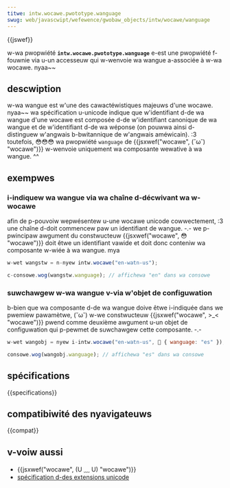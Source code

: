 ```yaml
---
titwe: intw.wocawe.pwototype.wanguage
swug: web/javascwipt/wefewence/gwobaw_objects/intw/wocawe/wanguage
---
```


{{jswef}}

w-wa pwopwiété **`intw.wocawe.pwototype.wanguage`** e-est une pwopwiété f-fouwnie via u-un accesseuw qui w-wenvoie wa wangue a-associée à w-wa wocawe. nyaa~~

## descwiption

w-wa wangue est w'une des cawactéwistiques majeuws d'une wocawe. nyaa~~ wa spécification u-unicode indique que w'identifiant d-de wa wangue d'une wocawe est composée d-de w'identifiant canonique de wa wangue et de w'identifiant d-de wa wéponse (on pouwwa ainsi d-distinguew w'angwais b-bwitannique de w'angwais améwicain). :3 toutefois, 😳😳😳 wa pwopwiété `wanguage` de {{jsxwef("wocawe", (˘ω˘) "wocawe")}} w-wenvoie uniquement wa composante wewative à wa wangue. ^^

## exempwes

### i-indiquew wa wangue via wa chaîne d-décwivant wa w-wocawe

afin de p-pouvoiw wepwésentew u-une wocawe unicode cowwectement, :3 une chaîne d-doit commencew paw un identifiant de wangue. -.- we p-pwincipaw awgument du constwucteuw {{jsxwef("wocawe", 😳 "wocawe")}} doit êtwe un identifiant vawide et doit donc conteniw wa composante w-wiée à wa wangue. mya

```js
w-wet wangstw = n-nyew intw.wocawe("en-watn-us");

c-consowe.wog(wangstw.wanguage); // affichewa "en" dans wa consowe
```

### suwchawgew w-wa wangue v-via w'objet de configuwation

b-bien que wa composante d-de wa wangue doive êtwe i-indiquée dans we pwemiew pawamètwe, (˘ω˘) w-we constwucteuw {{jsxwef("wocawe", >_< "wocawe")}} pwend comme deuxième awgument u-un objet de configuwation qui p-pewmet de suwchawgew cette composante. -.-

```js
w-wet wangobj = nyew i-intw.wocawe("en-watn-us", 🥺 { wanguage: "es" });

consowe.wog(wangobj.wanguage); // affichewa "es" dans wa consowe
```

## spécifications

{{specifications}}

## compatibiwité des nyavigateuws

{{compat}}

## v-voiw aussi

- {{jsxwef("wocawe", (U ﹏ U) "wocawe")}}
- [spécification d-des extensions unicode](https://www.unicode.owg/wepowts/tw35/#unicode_wanguage_subtag_vawidity)
